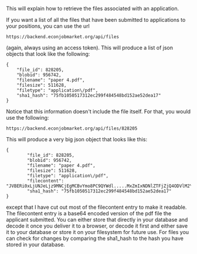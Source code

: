 This will explain how to retrieve the files associated with an application.


If you want a list of all the files that have been submitted to applications to your positions, you can use the url
```
https://backend.econjobmarket.org/api/files
```
(again, always using an access token).  This will produce a list of json objects that look like the following:
```
{
    "file_id": 828205,
    "blobid": 956742,
    "filename": "paper 4.pdf",
    "filesize": 511628,
    "filetype": "application\/pdf",
    "sha1_hash": "75fb1050517312ec299f484548bd152ae52dea17"
}
```
Notice that  this information doesn't include the file itself.  For that, you would use the following:
```
https://backend.econjobmarket.org/api/files/828205
```
This will produce a very big json object that looks like this:
```
{
        "file_id": 828205,
        "blobid": 956742,
        "filename": "paper 4.pdf",
        "filesize": 511628,
        "filetype": "application\/pdf",
        "filecontent": "JVBERi0xLjUNJeLjz9MNCjEgMCBvYmo8PC9QYWdl.....MxZmIxNDNlZTFjZjQ4ODVlM2Y4\nMTMyY2JlNWZlYT5dL1ByZXYgMzM3OSA+Pg0Kc3RhcnR4cmVmDQo1MDg3OTQNCiUlRU9GDQo=",
        "sha1_hash": "75fb1050517312ec299f484548bd152ae52dea17"
}
```
except that I have cut out most of the filecontent entry to make it readable.  The filecontent entry is a base64 encoded version of the pdf file the applicant submitted.  You can either store that directly in your database and decode it once you deliver it to a browser, or decode it first and either save it to your database or store it on your filesystem for future use.  For files you can check for changes by comparing the sha1_hash to the hash you have stored in your database.

